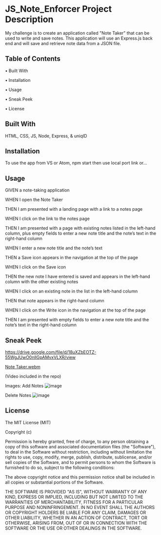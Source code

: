 
# JS_Note_Enforcer Project Description

My challenge is to create an application called "Note Taker" that can be used to write and save notes. This application will use an Express.js back end and will save and retrieve note data from a JSON file. 




## Table of Contents

• Built With

• Installation

• Usage

• Sneak Peek

• License

## Built With

HTML, CSS, JS, Node, Express, & uniqID
## Installation

To use the app from VS or Atom, npm start then use local port link or...
## Usage
GIVEN a note-taking application

WHEN I open the Note Taker

THEN I am presented with a landing page with a link to a notes page

WHEN I click on the link to the notes page

THEN I am presented with a page with existing notes listed in the left-hand column, plus empty fields to enter a new note title and the note’s text in the right-hand column

WHEN I enter a new note title and the note’s text

THEN a Save icon appears in the navigation at the top of the page

WHEN I click on the Save icon

THEN the new note I have entered is saved and appears in the left-hand column with the other existing notes

WHEN I click on an existing note in the list in the left-hand column

THEN that note appears in the right-hand column

WHEN I click on the Write icon in the navigation at the top of the page

THEN I am presented with empty fields to enter a new note title and the note’s text in the right-hand column

## Sneak Peek
https://drive.google.com/file/d/18uXZbEOTZ-55WgJUwO0nllGpAMvxVLXR/view 

[Note Taker.webm](https://user-images.githubusercontent.com/117130907/219965670-c5fd1fd5-142d-4e15-a462-cbbbd21d4d3b.webm)

(Video included in the repo)

Images:
Add Notes
![image](https://user-images.githubusercontent.com/117130907/219965725-eda8d63a-de94-477f-acc8-3ba0baabcaef.png)

Delete Notes
![image](https://user-images.githubusercontent.com/117130907/219965821-1652c4d9-5c70-49b7-a6f2-569f237ca4a1.png)
## License

The MIT License (MIT)

Copyright (c) <year> <copyright holders>

Permission is hereby granted, free of charge, to any person obtaining a copy of this software and associated documentation files (the "Software"), to deal in the Software without restriction, including without limitation the rights to use, copy, modify, merge, publish, distribute, sublicense, and/or sell copies of the Software, and to permit persons to whom the Software is furnished to do so, subject to the following conditions:

The above copyright notice and this permission notice shall be included in all copies or substantial portions of the Software.

THE SOFTWARE IS PROVIDED "AS IS", WITHOUT WARRANTY OF ANY KIND, EXPRESS OR IMPLIED, INCLUDING BUT NOT LIMITED TO THE WARRANTIES OF MERCHANTABILITY, FITNESS FOR A PARTICULAR PURPOSE AND NONINFRINGEMENT. IN NO EVENT SHALL THE AUTHORS OR COPYRIGHT HOLDERS BE LIABLE FOR ANY CLAIM, DAMAGES OR OTHER LIABILITY, WHETHER IN AN ACTION OF CONTRACT, TORT OR OTHERWISE, ARISING FROM, OUT OF OR IN CONNECTION WITH THE SOFTWARE OR THE USE OR OTHER DEALINGS IN THE SOFTWARE.
